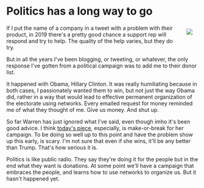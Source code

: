 # Politics has a long way to go
<img src="http://scripting.com/images/2017/10/05/goldenGirlActionFigure.png" border="0" style="float: right; padding-left: 25px; padding-bottom: 10px; padding-top: 10px; padding-right: 15px;">If I put the name of a company in a tweet with a problem with their product, in 2019 there's a pretty good chance a support rep will respond and try to help. The quality of the help varies, but they do try.

But in all the years I've been blogging, or tweeting, or whatever, the only response I've gotten from a political campaign was to add me to their donor list.

It happened with Obama, Hillary Clinton.  It was really humiliating because in both cases, I passionately wanted them to win, but not just the way Obama did, rather in a way that would lead to effective permanent organization of the electorate using networks. Every emailed request for money reminded me of what they thought of me. Give us money. And shut up. 

So far Warren has just ignored what I've said, even though imho it's been good advice. I think <a href="http://scripting.com/2019/10/13.html#a135827">today's piece</a>, especially, is make-or-break for her campaign. To be doing so well up to this point and have the problem show up this early, is scary. I'm not sure that even if she wins, it'll be any better than Trump. That's how serious it is. 

Politics is like public radio. They say they're doing it for the people but in the end what they want is donations. At some point we'll have a campaign that embraces the people, and learns how to use networks to organize us. But it hasn't happened yet. 

